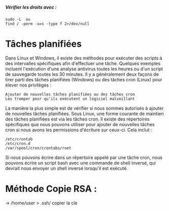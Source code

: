 ##### Vérifier les droits avec : 
```shell
sudo -L  ou 
find / -perm -u=s -type f 2>/dev/null
```


# Tâches planifiées

Dans Linux et Windows, il existe des méthodes pour exécuter des scripts à des intervalles spécifiques afin d'effectuer une tâche. Quelques exemples incluent l'exécution d'une analyse antivirus toutes les heures ou d'un script de sauvegarde toutes les 30 minutes. Il y a généralement deux façons de tirer parti des tâches planifiées (Windows) ou des tâches cron (Linux) pour élever nos privilèges :

    Ajouter de nouvelles tâches planifiées ou des tâches cron
    Les tromper pour qu'ils exécutent un logiciel malveillant

La manière la plus simple est de vérifier si nous sommes autorisés à ajouter de nouvelles tâches planifiées. Sous Linux, une forme courante de maintien des tâches planifiées est via les tâches cron. Il existe des répertoires spécifiques que nous pouvons utiliser pour ajouter de nouvelles tâches cron si nous avons les permissions d'écriture sur ceux-ci. Cela inclut :

    /etc/crontab
    /etc/cron.d
    /var/spool/cron/crontabs/root

Si nous pouvons écrire dans un répertoire appelé par une tâche cron, nous pouvons écrire un script bash avec une commande de shell inversé, qui devrait nous envoyer un shell inversé lorsqu'il est exécuté.


# Méthode Copie RSA :

-> /home/user > .ssh/ copier la cle 

